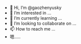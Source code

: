 - 👋 Hi, I’m @gaozhenyusky
- 👀 I’m interested in ...
- 🌱 I’m currently learning ...
- 💞️ I’m looking to collaborate on ...
- 📫 How to reach me ...
- 嗯.....

<!---
gaozhenyusky/gaozhenyusky is a ✨ special ✨ repository because its `README.md` (this file) appears on your GitHub profile.
You can click the Preview link to take a look at your changes.
--->
